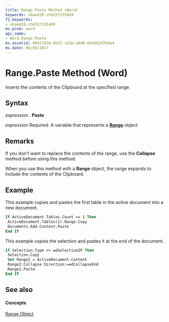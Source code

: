 ```yaml
---
title: Range.Paste Method (Word)
keywords: vbawd10.chm157155449
f1_keywords:
- vbawd10.chm157155449
ms.prod: word
api_name:
- Word.Range.Paste
ms.assetid: 06621016-de31-c61b-a9d0-6544b2d7e0a4
ms.date: 06/08/2017
---
```



# Range.Paste Method (Word)

Inserts the contents of the Clipboard at the specified range.


## Syntax

 _expression_ . **Paste**

 _expression_ Required. A variable that represents a **[Range](range-object-word.md)** object.


## Remarks

If you don't want to replace the contents of the range, use the **Collapse** method before using this method.

When you use this method with a **Range** object, the range expands to include the contents of the Clipboard.


## Example

This example copies and pastes the first table in the active document into a new document.


```vb
If ActiveDocument.Tables.Count >= 1 Then 
 ActiveDocument.Tables(1).Range.Copy 
 Documents.Add.Content.Paste 
End If
```

This example copies the selection and pastes it at the end of the document.




```vb
If Selection.Type <> wdSelectionIP Then 
 Selection.Copy 
 Set Range2 = ActiveDocument.Content 
 Range2.Collapse Direction:=wdCollapseEnd 
 Range2.Paste 
End If
```


## See also


#### Concepts


[Range Object](range-object-word.md)

